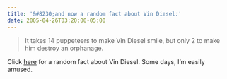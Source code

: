 ```yaml
---
title: '&#8230;and now a random fact about Vin Diesel:'
date: 2005-04-26T03:20:00-05:00
---
```

> It takes 14 puppeteers to make Vin Diesel smile, but only 2 to make him destroy an orphanage.

Click [here](http://www.4q.cc/vin/) for a random fact about Vin Diesel. Some days, I&#8217;m easily amused.
